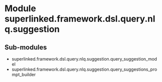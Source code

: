 Module superlinked.framework.dsl.query.nlq.suggestion
=====================================================

Sub-modules
-----------
* superlinked.framework.dsl.query.nlq.suggestion.query_suggestion_model
* superlinked.framework.dsl.query.nlq.suggestion.query_suggestions_prompt_builder
